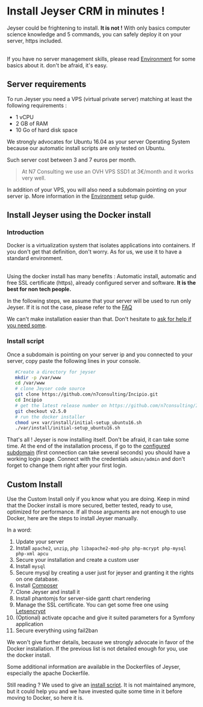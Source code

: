 # Install Jeyser CRM in minutes !

Jeyser could be frightening to install. **It is not !** 
With only basics computer science knowledge and 5 commands, you can safely deploy it on your server, https included.

<br/>If you have no server management skills, please read [Environment](environment) for some basics about it. don't be afraid, it's easy.

## Server requirements

To run Jeyser you need a VPS (virtual private server) matching at least the following requirements : 

 - 1 vCPU
 - 2 GB of RAM
 - 10 Go of hard disk space
 
We strongly advocates for Ubuntu 16.04 as your server Operating System because our automatic install scripts 
are only tested on Ubuntu.

Such server cost between 3 and 7 euros per month.

 > At N7 Consulting we use an OVH VPS SSD1 at 3€/month and it works very well.
 
 In addition of your VPS, you will also need a subdomain pointing on your server ip. 
 More information in the [Environment](environment) setup guide.
 
## Install Jeyser using the Docker install

### Introduction

Docker is a virtualization system that isolates applications into containers. If you don't get that definition, don't worry. 
As for us, we use it to have a standard environment.
 
<br/>Using the docker install has many benefits : Automatic install, automatic and free SSL certificate (https),
 already configured server and software. **It is the best for non tech people.** 
 
In the following steps, we assume that your server will be used to run only Jeyser. 
If it is not the case, please refer to the [FAQ](dev/faq)
 
We can't make installation easier than that. Don't hesitate to [ask for help if you need some](./../../support).
 
### Install script

Once a subdomain is pointing on your server ip and you connected to your server, copy paste the following lines in your console.

```bash
   #Create a directory for jeyser
   mkdir -p /var/www
   cd /var/www
   # clone Jeyser code source
   git clone https://github.com/n7consulting/Incipio.git
   cd Incipio
   # get the latest release number on https://github.com/n7consulting/Incipio/releases
   git checkout v2.5.0
   # run the docker installer
   chmod u+x var/install/initial-setup_ubuntu16.sh
   ./var/install/initial-setup_ubuntu16.sh
```

That's all ! Jeyser is now installing itself. Don't be afraid, it can take some time. 
At the end of the installation process, if go to the [configured subdomain](environment) (first connection can take several seconds) 
you should have a working login page. 
Connect with the credentials `admin/admin` and don't forget to change them right after your first login.


## Custom Install

Use the Custom Install only if you know what you are doing. Keep in mind that the Docker install is more secured, better tested,
ready to use, optimized for performance. If all those arguments are not enough to use Docker, here are the steps to install Jeyser manually.

In a word:

 1. Update your server
 2. Install `apache2`, `unzip`, `php libapache2-mod-php php-mcrypt php-mysql php-xml apcu`
 3. Secure your installation and create a custom user
 4. Install `mysql`
 5. Secure mysql by creating a user just for jeyser and granting it the rights on one database.
 6. Install [Composer](https://getcomposer.org)
 7. Clone Jeyser and install it
 8. Install phantomjs for server-side gantt chart rendering
 9. Manage the SSL certificate. You can get some free one using [Letsencrypt](https://letsencrypt.org/)
 10. (Optional) activate opcache and give it suited parameters for a Symfony application
 11. Secure everything using fail2ban
 
We won't give further details, because we strongly advocate in favor of the Docker installation. If the previous list is not
 detailed enough for you, use the docker install.
 
Some additional information are available in the Dockerfiles of Jeyser, especially the apache Dockerfile.

Still reading ? We used to give an [install script](script). It is not maintained anymore, but it could help you and we have invested quite some time in it before moving to Docker, so here it is.
